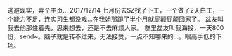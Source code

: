 逃避现实，弄个主页...
2017/12/14
七月份去SZ找了下工，一个做了2天白工，一个能力不足，连实习生都没戏...在我姐那蹲了半个月就屁颠屁颠回家了。
盆友叫我去他那住着先，思来想去，还是不去麻烦人家。
群里盆友叫我海投，一天800份，send~。脑子就是转不过来，无法接受，一点不知哪来的...。眼高手低的下场。